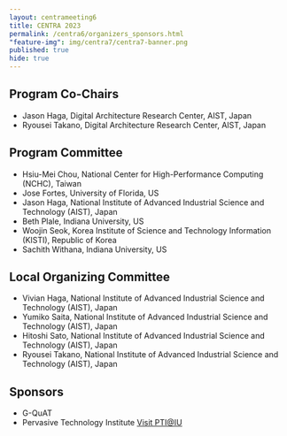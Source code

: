 ```yaml
---
layout: centrameeting6
title: CENTRA 2023
permalink: /centra6/organizers_sponsors.html
"feature-img": img/centra7/centra7-banner.png
published: true
hide: true
---
```


## Program Co-Chairs
- Jason Haga, Digital Architecture Research Center, AIST, Japan
- Ryousei Takano, Digital Architecture Research Center, AIST, Japan

## Program Committee
- Hsiu-Mei Chou, National Center for High-Performance Computing (NCHC), Taiwan
- Jose Fortes, University of Florida, US
- Jason Haga, National Institute of Advanced Industrial Science and Technology (AIST), Japan
- Beth Plale, Indiana University, US
- Woojin Seok, Korea Institute of Science and Technology Information (KISTI), Republic of Korea
- Sachith Withana, Indiana University, US

## Local Organizing Committee
-	Vivian Haga, National Institute of Advanced Industrial Science and Technology (AIST), Japan
-	Yumiko Saita, National Institute of Advanced Industrial Science and Technology (AIST), Japan
-	Hitoshi Sato, National Institute of Advanced Industrial Science and Technology (AIST), Japan
-	Ryousei Takano, National Institute of Advanced Industrial Science and Technology (AIST), Japan
  
## Sponsors
-	G-QuAT
-	Pervasive Technology Institute [Visit PTI@IU](https://pti.iu.edu)

<!--## Contact-->
